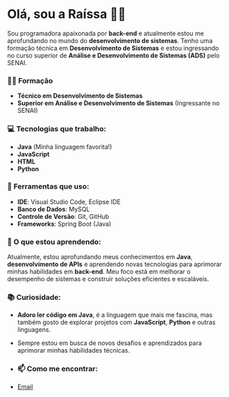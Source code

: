 # Olá, sou a Raíssa 👩‍💻

Sou programadora apaixonada por **back-end** e atualmente estou me aprofundando no mundo do **desenvolvimento de sistemas**. Tenho uma formação técnica em **Desenvolvimento de Sistemas** e estou ingressando no curso superior de **Análise e Desenvolvimento de Sistemas (ADS)** pelo SENAI. 

### 👩‍🎓 Formação
- **Técnico em Desenvolvimento de Sistemas**
- **Superior em Análise e Desenvolvimento de Sistemas** (Ingressante no SENAI)

### 💻 Tecnologias que trabalho:
- **Java** (Minha linguagem favorita!)
- **JavaScript**
- **HTML**
- **Python**

### 🔧 Ferramentas que uso:
- **IDE**: Visual Studio Code, Eclipse IDE
- **Banco de Dados**: MySQL
- **Controle de Versão**: Git, GitHub
- **Frameworks**: Spring Boot (Java)

### 🚀 O que estou aprendendo:
Atualmente, estou aprofundando meus conhecimentos em **Java**, **desenvolvimento de APIs** e aprendendo novas tecnologias para aprimorar minhas habilidades em **back-end**. Meu foco está em melhorar o desempenho de sistemas e construir soluções eficientes e escaláveis.

### 📚 Curiosidade:
- **Adoro ler código em Java**, é a linguagem que mais me fascina, mas também gosto de explorar projetos com **JavaScript**, **Python** e outras linguagens.
- Sempre estou em busca de novos desafios e aprendizados para aprimorar minhas habilidades técnicas.

- ### 📫 Como me encontrar:
- [Email](https://criarmeulink.com.br/u/1737397116)

